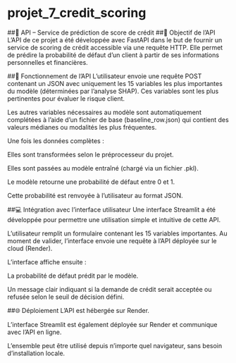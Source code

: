 # projet_7_credit_scoring

##🔌 API – Service de prédiction de score de crédit
##🎯 Objectif de l’API
L’API de ce projet a été développée avec FastAPI dans le but de fournir un service de scoring de crédit accessible via une requête HTTP.
Elle permet de prédire la probabilité de défaut d’un client à partir de ses informations personnelles et financières.

##🧩 Fonctionnement de l’API
L’utilisateur envoie une requête POST contenant un JSON avec uniquement les 15 variables les plus importantes du modèle (déterminées par l’analyse SHAP).
Ces variables sont les plus pertinentes pour évaluer le risque client.

Les autres variables nécessaires au modèle sont automatiquement complétées à l’aide d’un fichier de base (baseline_row.json) qui contient des valeurs médianes ou modalités les plus fréquentes.

Une fois les données complètes :

Elles sont transformées selon le préprocesseur du projet.

Elles sont passées au modèle entraîné (chargé via un fichier .pkl).

Le modèle retourne une probabilité de défaut entre 0 et 1.

Cette probabilité est renvoyée à l’utilisateur au format JSON.

##💻 Intégration avec l’interface utilisateur
Une interface Streamlit a été développée pour permettre une utilisation simple et intuitive de cette API.

L’utilisateur remplit un formulaire contenant les 15 variables importantes.
Au moment de valider, l’interface envoie une requête à l’API déployée sur le cloud (Render).

L’interface affiche ensuite :

La probabilité de défaut prédit par le modèle.

Un message clair indiquant si la demande de crédit serait acceptée ou refusée selon le seuil de décision défini.

##🌐 Déploiement
L’API est hébergée sur Render.

L’interface Streamlit est également déployée sur Render et communique avec l’API en ligne.

L’ensemble peut être utilisé depuis n’importe quel navigateur, sans besoin d’installation locale.
